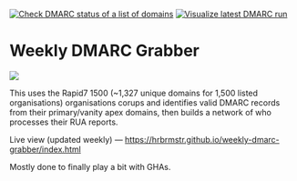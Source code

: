[![Check DMARC status of a list of domains](https://github.com/hrbrmstr/weekly-dmarc-grabber/actions/workflows/dmarc.yaml/badge.svg)](https://github.com/hrbrmstr/weekly-dmarc-grabber/actions/workflows/dmarc.yaml) [![Visualize latest DMARC run](https://github.com/hrbrmstr/weekly-dmarc-grabber/actions/workflows/vis.yaml/badge.svg)](https://github.com/hrbrmstr/weekly-dmarc-grabber/actions/workflows/vis.yaml)

# Weekly DMARC Grabber

![](https://rud.is/dl/dmarc-rua-network.png)

This uses the Rapid7 1500 (~1,327 unique domains for 1,500 listed organisations) organisations corups and identifies valid DMARC records from their primary/vanity apex domains, then builds a network of who processes their RUA reports.

Live view (updated weekly) — <https://hrbrmstr.github.io/weekly-dmarc-grabber/index.html>

Mostly done to finally play a bit with GHAs.
